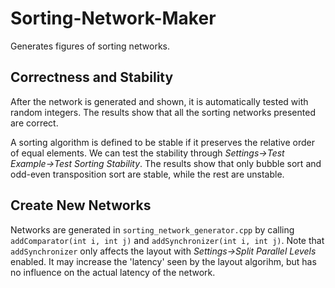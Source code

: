 ﻿# Sorting-Network-Maker

Generates figures of sorting networks.

## Correctness and Stability

After the network is generated and shown, it is automatically tested with random integers. The results show that all the sorting networks presented are correct.

A sorting algorithm is defined to be stable if it preserves the relative order of equal elements. We can test the stability through *Settings->Test Example->Test Sorting Stability*. The results show that only bubble sort and odd-even transposition sort are stable, while the rest are unstable.

## Create New Networks

Networks are generated in `sorting_network_generator.cpp` by calling `addComparator(int i, int j)` and `addSynchronizer(int i, int j)`. Note that `addSynchronizer` only affects the layout with *Settings->Split Parallel Levels* enabled. It may increase the 'latency' seen by the layout algorihm, but has no influence on the actual latency of the network.